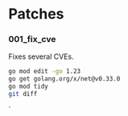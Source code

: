 # Patches

### 001_fix_cve

Fixes several CVEs.

``` sh
go mod edit -go 1.23
go get golang.org/x/net@v0.33.0
go mod tidy
git diff
```

`
